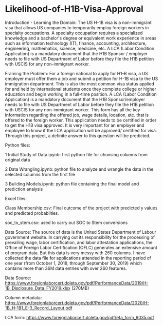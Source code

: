 # Likelihood-of-H1B-Visa-Approval

Introduction - Learning the Domain:
The US H-1B visa is a non-immigrant visa that allows US companies to temporarily employ foreign workers in specialty occupations. A specialty occupation requires a specialized knowledge and a bachelor's degree or equivalent work experience in areas such as information technology (IT), finance, accounting, architecture, engineering, mathematics, science, medicine, etc. A LCA (Labor Condition Application) is a mandatory document that the H1B Sponsor / employer needs to file with US Department of Labor before they file the H1B petition with USCIS for any non-immigrant worker.

Framing the Problem:
For a foreign national to apply for H1-B visa, a US employer must offer them a job and submit a petition for H-1B visa to the US immigration department. This is also the most common visa status applied for and held by international students once they complete college or higher education and begin working in a full-time position. A LCA (Labor Condition Application) is a mandatory document that the H1B Sponsor/employer needs to file with US Department of Labor before they file the H1B petition with USCIS for any non-immigrant worker. This form has all the key information regarding the offered job, wage details, location, etc. that is offered to the foreign worker. This application needs to be certified in order to get the H1B visa approved.
It is very important for an employer and employee to know if the LCA application will be approved/ certified for visa. Through this project, a definite answer to this question will be predicted.

Python files:

1 Initial Study of Data.ipynb: first python file for choosing columns from original data

2 Data Wrangling.ipynb: python file to analyze and wrangle the data in the selected columns from the first file

3 Building Models.ipynb: python file containing the final model and prediction analysis


Excel files:

Class Membership.csv: Final outcome of the project with predicted y values and predicted probablities.

soc_to_stem.csv: used to carry out SOC to Stem conversions

Data Source:
The source of data is the United States Department of Labour government website. In carrying out its responsibility for the processing of prevailing wage, labor certification, and labor attestation applications, the Office of Foreign Labor Certification (OFLC) generates an extensive amount of program data. But this data is very messy with 260 columns. I have collected the data file for applications attended in the reporting period of one year (from October 1, 2018, through September 30, 2019) which contains more than 36M data entries with over 260 features.

Data Source: https://www.foreignlaborcert.doleta.gov/pdf/PerformanceData/2019/H-1B_Disclosure_Data_FY2019.xlsx (270MB) 

Column metadata: https://www.foreignlaborcert.doleta.gov/pdf/PerformanceData/2020/H-1B_H-1B1_E-3_Record_Layout.pdf

LCA form: https://www.foreignlaborcert.doleta.gov/pdf/eta_form_9035.pdf
